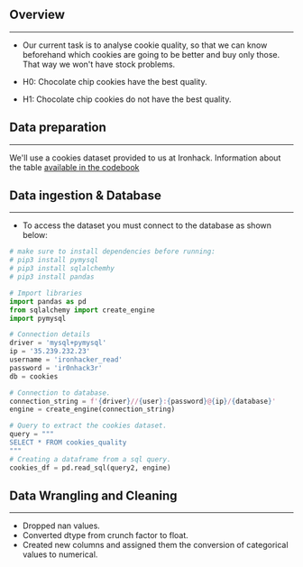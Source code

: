 ## Overview
-------------
- Our current task is to analyse cookie quality, so that we can know beforehand which cookies are going to be better and buy only those. That way we won't have stock problems.

- H0: Chocolate chip cookies have the best quality.
- H1: Chocolate chip cookies do not have the best quality.


## Data preparation
---------------------
We'll use a cookies dataset provided to us at Ironhack. Information about the table [available in the codebook](https://github.com/roger-roig/datathlon/blob/master/Data/Codebook.pdf)

## Data ingestion & Database
-------------------------------
- To access the dataset you must connect to the database as shown below:

```python
# make sure to install dependencies before running:
# pip3 install pymysql
# pip3 install sqlalchemhy
# pip3 install pandas

# Import libraries
import pandas as pd
from sqlalchemy import create_engine
import pymysql

# Connection details
driver = 'mysql+pymysql'
ip = '35.239.232.23'
username = 'ironhacker_read'
password = 'ir0nhack3r'
db = cookies

# Connection to database.
connection_string = f'{driver}//{user}:{password}@{ip}/{database}'
engine = create_engine(connection_string)

# Query to extract the cookies dataset.
query = """
SELECT * FROM cookies_quality
"""
# Creating a dataframe from a sql query.
cookies_df = pd.read_sql(query2, engine)
```

## Data Wrangling and Cleaning
--------------------------------
- Dropped nan values.
- Converted dtype from crunch factor to float.
- Created new columns and assigned them the conversion of categorical values to numerical.
